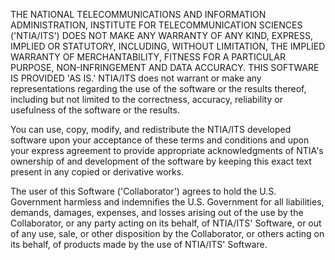 THE NATIONAL TELECOMMUNICATIONS AND INFORMATION ADMINISTRATION, INSTITUTE FOR TELECOMMUNICATION SCIENCES ('NTIA/ITS') DOES NOT MAKE ANY WARRANTY OF ANY KIND, EXPRESS, IMPLIED OR STATUTORY, INCLUDING, WITHOUT LIMITATION, THE IMPLIED WARRANTY OF MERCHANTABILITY, FITNESS FOR A PARTICULAR PURPOSE, NON-INFRINGEMENT AND DATA ACCURACY. THIS SOFTWARE IS PROVIDED 'AS IS.' NTIA/ITS does not warrant or make any representations regarding the use of the software or the results thereof, including but not limited to the correctness, accuracy, reliability or usefulness of the software or the results.

You can use, copy, modify, and redistribute the NTIA/ITS developed software upon your acceptance of these terms and conditions and upon your express agreement to provide appropriate acknowledgments of NTIA's ownership of and development of the software by keeping this exact text present in any copied or derivative works.

The user of this Software ('Collaborator') agrees to hold the U.S. Government harmless and indemnifies the U.S. Government for all liabilities, demands, damages, expenses, and losses arising out of the use by the Collaborator, or any party acting on its behalf, of NTIA/ITS' Software, or out of any use, sale, or other disposition by the Collaborator, or others acting on its behalf, of products made by the use of NTIA/ITS' Software.
